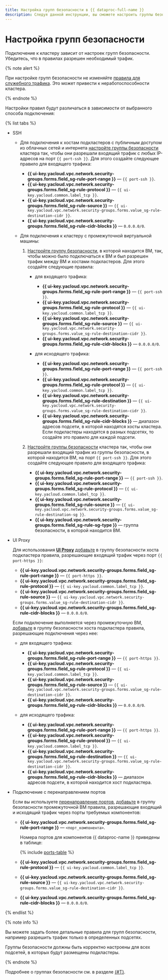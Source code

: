 ```yaml
---
title: Настройка групп безопасности в {{ dataproc-full-name }}
description: Следуя данной инструкции, вы сможете настроить группы безопасности в {{ dataproc-name }}.
---
```


# Настройка групп безопасности

Подключение к кластеру зависит от настроек групп безопасности. Убедитесь, что в правилах разрешен необходимый трафик.

{% note alert %}

При настройке групп безопасности не изменяйте [правила для служебного трафика](cluster-create.md#change-security-groups). Это может привести к неработоспособности кластера.

{% endnote %}

Настройки правил будут различаться в зависимости от выбранного способа подключения:

{% list tabs %}

- SSH

    * Для подключения к хостам подкластеров с публичным доступом из облачных сетей и интернета [настройте группы безопасности](../../vpc/operations/security-group-add-rule.md) кластера так, чтобы они разрешали входящий трафик с любых IP-адресов на порт `{{ port-ssh }}`. Для этого создайте следующее правило для входящего трафика:

      * **{{ ui-key.yacloud.vpc.network.security-groups.forms.field_sg-rule-port-range }}** — `{{ port-ssh }}`.
      * **{{ ui-key.yacloud.vpc.network.security-groups.forms.field_sg-rule-protocol }}** — `{{ ui-key.yacloud.common.label_tcp }}`.
      * **{{ ui-key.yacloud.vpc.network.security-groups.forms.field_sg-rule-source }}** — `{{ ui-key.yacloud.vpc.network.security-groups.forms.value_sg-rule-destination-cidr }}`.
      * **{{ ui-key.yacloud.vpc.network.security-groups.forms.field_sg-rule-cidr-blocks }}** — `0.0.0.0/0`.

    * Для подключения к кластеру с промежуточной виртуальной машины:

      1. [Настройте группу безопасности](../../vpc/operations/security-group-add-rule.md), в которой находится ВМ, так, чтобы можно было подключаться к ВМ и был разрешен трафик между ВМ и хостами подкластеров. Для этого создайте следующие правила:

          * для входящего трафика:

              * **{{ ui-key.yacloud.vpc.network.security-groups.forms.field_sg-rule-port-range }}** — `{{ port-ssh }}`.
              * **{{ ui-key.yacloud.vpc.network.security-groups.forms.field_sg-rule-protocol }}** — `{{ ui-key.yacloud.common.label_tcp }}`.
              * **{{ ui-key.yacloud.vpc.network.security-groups.forms.field_sg-rule-source }}** — `{{ ui-key.yacloud.vpc.network.security-groups.forms.value_sg-rule-destination-cidr }}`.
              * **{{ ui-key.yacloud.vpc.network.security-groups.forms.field_sg-rule-cidr-blocks }}** — `0.0.0.0/0`.

          * для исходящего трафика:

              * **{{ ui-key.yacloud.vpc.network.security-groups.forms.field_sg-rule-port-range }}** — `{{ port-ssh }}`.
              * **{{ ui-key.yacloud.vpc.network.security-groups.forms.field_sg-rule-protocol }}** — `{{ ui-key.yacloud.common.label_tcp }}`.
              * **{{ ui-key.yacloud.vpc.network.security-groups.forms.field_sg-rule-destination }}** — `{{ ui-key.yacloud.vpc.network.security-groups.forms.value_sg-rule-destination-cidr }}`.
              * **{{ ui-key.yacloud.vpc.network.security-groups.forms.field_sg-rule-cidr-blocks }}** — диапазон адресов подсети, в которой находятся хосты кластера. Если подкластеры находятся в разных подсетях, то создайте это правило для каждой подсети.

      1. [Настройте группы безопасности](../../vpc/operations/security-group-add-rule.md) кластера так, чтобы они разрешали входящий трафик из группы безопасности, в которой находится ВМ, на порт `{{ port-ssh }}`. Для этого создайте следующее правило для входящего трафика:

          * **{{ ui-key.yacloud.vpc.network.security-groups.forms.field_sg-rule-port-range }}** — `{{ port-ssh }}`.
          * **{{ ui-key.yacloud.vpc.network.security-groups.forms.field_sg-rule-protocol }}** — `{{ ui-key.yacloud.common.label_tcp }}`.
          * **{{ ui-key.yacloud.vpc.network.security-groups.forms.field_sg-rule-source }}** — `{{ ui-key.yacloud.vpc.network.security-groups.forms.value_sg-rule-destination-sg }}`.
          * **{{ ui-key.yacloud.vpc.network.security-groups.forms.field_sg-rule-sg-type }}** — группа безопасности, в которой находится ВМ.

- UI Proxy

    Для использования [**UI Proxy**](../concepts/interfaces.md) [добавьте](../../vpc/operations/security-group-add-rule.md) в группу безопасности хоста подкластера правила, разрешающие входящий трафик через порт `{{ port-https }}`:

    * **{{ ui-key.yacloud.vpc.network.security-groups.forms.field_sg-rule-port-range }}** — `{{ port-https }}`.
    * **{{ ui-key.yacloud.vpc.network.security-groups.forms.field_sg-rule-protocol }}** — `{{ ui-key.yacloud.common.label_tcp }}`.
    * **{{ ui-key.yacloud.vpc.network.security-groups.forms.field_sg-rule-source }}** — `{{ ui-key.yacloud.vpc.network.security-groups.forms.value_sg-rule-destination-cidr }}`.
    * **{{ ui-key.yacloud.vpc.network.security-groups.forms.field_sg-rule-cidr-blocks }}** — `0.0.0.0/0`.

    Если подключение выполняется через промежуточную ВМ, [добавьте](../../vpc/operations/security-group-add-rule.md) в группу безопасности хоста подкластера правила, разрешающие подключения через нее:

    * для входящего трафика:

        * **{{ ui-key.yacloud.vpc.network.security-groups.forms.field_sg-rule-port-range }}** — `{{ port-https }}`.
        * **{{ ui-key.yacloud.vpc.network.security-groups.forms.field_sg-rule-protocol }}** — `{{ ui-key.yacloud.common.label_tcp }}`.
        * **{{ ui-key.yacloud.vpc.network.security-groups.forms.field_sg-rule-source }}** — `{{ ui-key.yacloud.vpc.network.security-groups.forms.value_sg-rule-destination-cidr }}`.
        * **{{ ui-key.yacloud.vpc.network.security-groups.forms.field_sg-rule-cidr-blocks }}** — `0.0.0.0/0`.

    * для исходящего трафика:

        * **{{ ui-key.yacloud.vpc.network.security-groups.forms.field_sg-rule-port-range }}** — `{{ port-https }}`.
        * **{{ ui-key.yacloud.vpc.network.security-groups.forms.field_sg-rule-protocol }}** — `{{ ui-key.yacloud.common.label_tcp }}`.
        * **{{ ui-key.yacloud.vpc.network.security-groups.forms.field_sg-rule-destination }}** — `{{ ui-key.yacloud.vpc.network.security-groups.forms.value_sg-rule-destination-cidr }}`.
        * **{{ ui-key.yacloud.vpc.network.security-groups.forms.field_sg-rule-cidr-blocks }}** — диапазон адресов подсети, в которой находится хост подкластера.

- Подключение с перенаправлением портов

    Если вы используете [перенаправление портов](../operations/connect-interfaces.md#routing), [добавьте](../../vpc/operations/security-group-add-rule.md) в группу безопасности промежуточной ВМ правила, разрешающие входящий и исходящий трафик через порты требуемых компонентов:

    * **{{ ui-key.yacloud.vpc.network.security-groups.forms.field_sg-rule-port-range }}** — `<порт_компонента>`.

        Номера портов для компонентов {{ dataproc-name }} приведены в таблице:

        {% include [ports-table](../../_includes/data-processing/ports-table.md) %}

    * **{{ ui-key.yacloud.vpc.network.security-groups.forms.field_sg-rule-protocol }}** — `{{ ui-key.yacloud.common.label_tcp }}`.
    * **{{ ui-key.yacloud.vpc.network.security-groups.forms.field_sg-rule-source }}** — `{{ ui-key.yacloud.vpc.network.security-groups.forms.value_sg-rule-destination-cidr }}`.
    * **{{ ui-key.yacloud.vpc.network.security-groups.forms.field_sg-rule-cidr-blocks }}** — `0.0.0.0/0`.

{% endlist %}

{% note info %}

Вы можете задать более детальные правила для групп безопасности, например разрешить трафик только в определенных подсетях.

Группы безопасности должны быть корректно настроены для всех подсетей, в которых будут размещены подкластеры.

{% endnote %}

Подробнее о группах безопасности см. в разделе [{#T}](../concepts/network.md#security-groups).